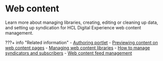 # Web content

Learn more about managing libraries, creating, editing or cleaning up data, and setting up syndication for HCL Digital Experience web content management.

???+ info "Related information"
    -   [Authoring portlet](../create_sites/authoring_tools/site_auth_portlet.md)
    -   [Previewing content on web content pages](../../manage_content/wcm/wcm_content_delivery/delivering_web_content/deliver_webcontent_on_portal/customizing_content/mp_wcm_prevcontent.md)
    -   [Managing web content libraries](../../manage_content/wcm/wcm_artifacts/web_content_library/manage_web_content_lib/index.md)
    -   [How to manage syndicators and subscribers](../../manage_content/wcm/wcm_content_delivery/syndication/manage_synd_subs/index.md)
    -   [Web content feed management](../../manage_content/wci/webcontentfeed_mgmt/index.md)


